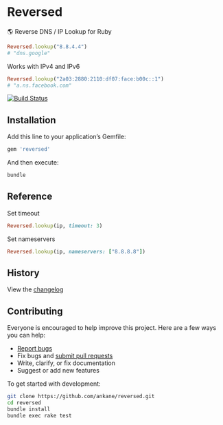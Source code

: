 # Reversed

:earth_americas: Reverse DNS / IP Lookup for Ruby

```ruby
Reversed.lookup("8.8.4.4")
# "dns.google"
```

Works with IPv4 and IPv6

```ruby
Reversed.lookup("2a03:2880:2110:df07:face:b00c::1")
# "a.ns.facebook.com"
```

[![Build Status](https://github.com/ankane/reversed/workflows/build/badge.svg?branch=master)](https://github.com/ankane/reversed/actions)

## Installation

Add this line to your application’s Gemfile:

```ruby
gem 'reversed'
```

And then execute:

```sh
bundle
```

## Reference

Set timeout

```ruby
Reversed.lookup(ip, timeout: 3)
```

Set nameservers

```ruby
Reversed.lookup(ip, nameservers: ["8.8.8.8"])
```

## History

View the [changelog](https://github.com/ankane/reversed/blob/master/CHANGELOG.md)

## Contributing

Everyone is encouraged to help improve this project. Here are a few ways you can help:

- [Report bugs](https://github.com/ankane/reversed/issues)
- Fix bugs and [submit pull requests](https://github.com/ankane/reversed/pulls)
- Write, clarify, or fix documentation
- Suggest or add new features

To get started with development:

```sh
git clone https://github.com/ankane/reversed.git
cd reversed
bundle install
bundle exec rake test
```
